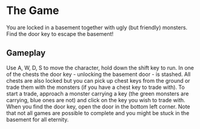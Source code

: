 # The Game  
You are locked in a basement together with ugly (but friendly) monsters. Find the door key to escape the basement!

## Gameplay  
Use A, W, D, S to move the character, hold down the shift key to run. In one of the chests the door key - unlocking the basement door - is stashed. All chests are also locked but you can pick up chest keys from the ground or trade them with the monsters (if you have a chest key to trade with). To start a trade, approach a monster carrying a key (the green monsters are carrying, blue ones are not) and click on the key you wish to trade with. When you find the door key, open the door in the bottom left corner. Note that not all games are possible to complete and you might be stuck in the basement for all eternity. 